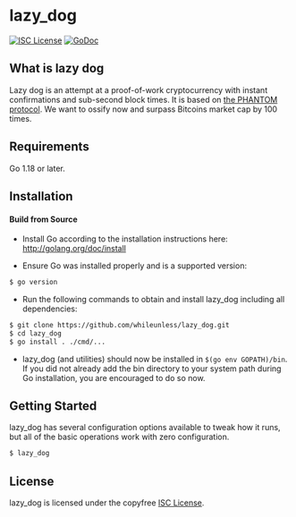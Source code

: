 
lazy_dog
====

[![ISC License](http://img.shields.io/badge/license-ISC-blue.svg)](https://choosealicense.com/licenses/isc/)
[![GoDoc](https://img.shields.io/badge/godoc-reference-blue.svg)](http://godoc.org/github.com/kaspanet/lazy_dog)

## What is lazy dog

Lazy dog is an attempt at a proof-of-work cryptocurrency with instant confirmations and sub-second block times. 
It is based on [the PHANTOM protocol](https://eprint.iacr.org/2018/104.pdf). 
We want to ossify now and surpass Bitcoins market cap by 100 times.

## Requirements

Go 1.18 or later.

## Installation

#### Build from Source

- Install Go according to the installation instructions here:
  http://golang.org/doc/install

- Ensure Go was installed properly and is a supported version:

```bash
$ go version
```

- Run the following commands to obtain and install lazy_dog including all dependencies:

```bash
$ git clone https://github.com/whileunless/lazy_dog.git
$ cd lazy_dog
$ go install . ./cmd/...
```

- lazy_dog (and utilities) should now be installed in `$(go env GOPATH)/bin`. If you did
  not already add the bin directory to your system path during Go installation,
  you are encouraged to do so now.


## Getting Started

lazy_dog has several configuration options available to tweak how it runs, but all
of the basic operations work with zero configuration.

```bash
$ lazy_dog
```





## License

lazy_dog is licensed under the copyfree [ISC License](https://choosealicense.com/licenses/isc/).
